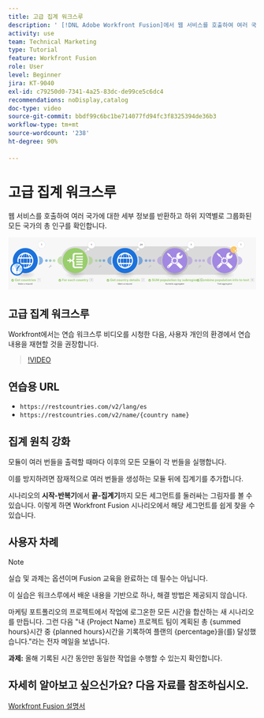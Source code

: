 ```yaml
---
title: 고급 집계 워크스루
description: ' [!DNL Adobe Workfront Fusion]에서 웹 서비스를 호출하여 여러 국가에 대한 세부 정보를 반환하고 하위 지역별로 그룹화된 인구를 확인하는 방법을 알아봅니다.'
activity: use
team: Technical Marketing
type: Tutorial
feature: Workfront Fusion
role: User
level: Beginner
jira: KT-9040
exl-id: c79250d0-7341-4a25-83dc-de99ce5c6dc4
recommendations: noDisplay,catalog
doc-type: video
source-git-commit: bbdf99c6bc1be714077fd94fc3f8325394de36b3
workflow-type: tm+mt
source-wordcount: '238'
ht-degree: 90%

---
```


# 고급 집계 워크스루

웹 서비스를 호출하여 여러 국가에 대한 세부 정보를 반환하고 하위 지역별로 그룹화된 모든 국가의 총 인구를 확인합니다.

![Fusion 시나리오의 이미지](assets/iteration-and-aggregation-3.png)

## 고급 집계 워크스루

Workfront에서는 연습 워크스루 비디오를 시청한 다음, 사용자 개인의 환경에서 연습 내용을 재현할 것을 권장합니다.

>[!VIDEO](https://video.tv.adobe.com/v/335281/?quality=12&learn=on&enablevpops=1)

## 연습용 URL

* `https://restcountries.com/v2/lang/es`
* `https://restcountries.com/v2/name/{country name}`



## 집계 원칙 강화

모듈이 여러 번들을 출력할 때마다 이후의 모든 모듈이 각 번들을 실행합니다.

이를 방지하려면 잠재적으로 여러 번들을 생성하는 모듈 뒤에 집계기를 추가합니다.

시나리오의 **시작-반복기**&#x200B;에서 **끝-집계기**&#x200B;까지 모든 세그먼트를 둘러싸는 그림자를 볼 수 있습니다. 이렇게 하면 Workfront Fusion 시나리오에서 해당 세그먼트를 쉽게 찾을 수 있습니다.

## 사용자 차례

>[!NOTE]
>
>실습 및 과제는 옵션이며 Fusion 교육을 완료하는 데 필수는 아닙니다.

이 실습은 워크스루에서 배운 내용을 기반으로 하나, 해결 방법은 제공되지 않습니다.

마케팅 포트폴리오의 프로젝트에서 작업에 로그온한 모든 시간을 합산하는 새 시나리오를 만듭니다. 그런 다음 &quot;내 {Project Name} 프로젝트 팀이 계획된 총 {summed hours}시간 중 {planned hours}시간을 기록하여 플랜의 {percentage}을(를) 달성했습니다.&quot;라는 전자 메일을 보냅니다.

**과제:** 올해 기록된 시간 동안만 동일한 작업을 수행할 수 있는지 확인합니다.

## 자세히 알아보고 싶으신가요? 다음 자료를 참조하십시오.

[Workfront Fusion 설명서](https://experienceleague.adobe.com/ko/docs/workfront-fusion/using/get-started-with-fusion/understand-workfront-fusion/workfront-fusion-overview)
